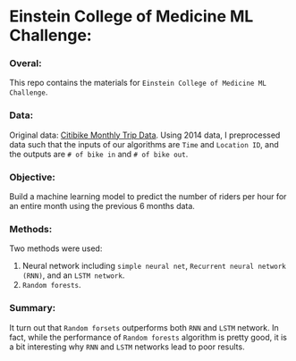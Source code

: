 # Einstein College of Medicine ML Challenge:


### Overal:
This repo contains the materials for `Einstein College of Medicine ML Challenge`.

### Data:
Original data: [Citibike Monthly Trip Data](https://s3.amazonaws.com/tripdata/index.html).
Using 2014 data, I preprocessed data such that the inputs of our algorithms are `Time` and `Location ID`, and the outputs are
`# of bike in` and `# of bike out`.


### Objective:
Build a machine learning model to predict the number of riders per hour for an entire month using the previous 6 months data.


### Methods:
Two methods were used:

1) Neural network including `simple neural net`, `Recurrent neural network (RNN)`, and an `LSTM network`.
2) `Random forests`.


### Summary:
It turn out that `Random forsets` outperforms both `RNN` and `LSTM` network. In fact, while the performance of `Random forests` algorithm is pretty good, it is a bit interesting why `RNN` and `LSTM` networks lead to poor results.
